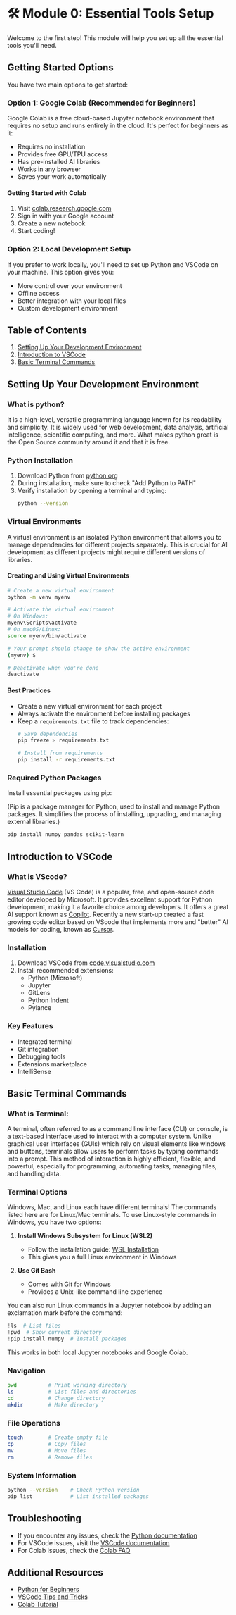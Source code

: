 # 🛠️ Module 0: Essential Tools Setup

Welcome to the first step! This module will help you set up all the essential tools you'll need.

## Getting Started Options

You have two main options to get started:

### Option 1: Google Colab (Recommended for Beginners)
Google Colab is a free cloud-based Jupyter notebook environment that requires no setup and runs entirely in the cloud. It's perfect for beginners as it:
- Requires no installation
- Provides free GPU/TPU access
- Has pre-installed AI libraries
- Works in any browser
- Saves your work automatically

#### Getting Started with Colab
1. Visit [colab.research.google.com](https://colab.research.google.com)
2. Sign in with your Google account
3. Create a new notebook
4. Start coding!

### Option 2: Local Development Setup
If you prefer to work locally, you'll need to set up Python and VSCode on your machine. This option gives you:
- More control over your environment
- Offline access
- Better integration with your local files
- Custom development environment

## Table of Contents
1. [Setting Up Your Development Environment](#setting-up-your-development-environment)
2. [Introduction to VSCode](#introduction-to-vscode)
3. [Basic Terminal Commands](#basic-terminal-commands)

## Setting Up Your Development Environment
### What is python? 
It is a high-level, versatile programming language known for its readability and simplicity. It is widely used for web development, data analysis, artificial intelligence, scientific computing, and more. What makes python great is the Open Source community around it and that it is free.

### Python Installation
1. Download Python from [python.org](https://www.python.org/downloads/)
2. During installation, make sure to check "Add Python to PATH"
3. Verify installation by opening a terminal and typing:
   ```bash
   python --version
   ```

### Virtual Environments
A virtual environment is an isolated Python environment that allows you to manage dependencies for different projects separately. This is crucial for AI development as different projects might require different versions of libraries.

#### Creating and Using Virtual Environments
```bash
# Create a new virtual environment
python -m venv myenv

# Activate the virtual environment
# On Windows:
myenv\Scripts\activate
# On macOS/Linux:
source myenv/bin/activate

# Your prompt should change to show the active environment
(myenv) $

# Deactivate when you're done
deactivate
```

#### Best Practices
- Create a new virtual environment for each project
- Always activate the environment before installing packages
- Keep a `requirements.txt` file to track dependencies:
  ```bash
  # Save dependencies
  pip freeze > requirements.txt
  
  # Install from requirements
  pip install -r requirements.txt
  ```

### Required Python Packages
Install essential packages using pip:

(Pip is a package manager for Python, used to install and manage Python packages. It simplifies the process of installing, upgrading, and managing external libraries.)

```bash
pip install numpy pandas scikit-learn
```

## Introduction to VSCode

### What is VScode?
[Visual Studio Code](https://code.visualstudio.com/) (VS Code) is a popular, free, and open-source code editor developed by Microsoft. It provides excellent support for Python development, making it a favorite choice among developers. It offers a great AI support known as [Copilot](https://code.visualstudio.com/docs/copilot/overview). Recently a new start-up created a fast growing code editor based on VScode that implements more and "better" AI models for coding, known as [Cursor](https://www.cursor.com/en).

### Installation
1. Download VSCode from [code.visualstudio.com](https://code.visualstudio.com/)
2. Install recommended extensions:
   - Python (Microsoft)
   - Jupyter
   - GitLens
   - Python Indent
   - Pylance

### Key Features
- Integrated terminal
- Git integration
- Debugging tools
- Extensions marketplace
- IntelliSense

## Basic Terminal Commands
### What is Terminal:
A terminal, often referred to as a command line interface (CLI) or console, is a text-based interface used to interact with a computer system. Unlike graphical user interfaces (GUIs) which rely on visual elements like windows and buttons, terminals allow users to perform tasks by typing commands into a prompt. This method of interaction is highly efficient, flexible, and powerful, especially for programming, automating tasks, managing files, and handling data.

### Terminal Options
Windows, Mac, and Linux each have different terminals! The commands listed here are for Linux/Mac terminals. To use Linux-style commands in Windows, you have two options:

1. **Install Windows Subsystem for Linux (WSL2)**
   - Follow the installation guide: [WSL Installation](https://learn.microsoft.com/en-us/windows/wsl/install)
   - This gives you a full Linux environment in Windows

2. **Use Git Bash**
   - Comes with Git for Windows
   - Provides a Unix-like command line experience

You can also run Linux commands in a Jupyter notebook by adding an exclamation mark before the command:
```python
!ls  # List files
!pwd  # Show current directory
!pip install numpy  # Install packages
```
This works in both local Jupyter notebooks and Google Colab.

### Navigation
```bash
pwd          # Print working directory
ls           # List files and directories
cd           # Change directory
mkdir        # Make directory
```

### File Operations
```bash
touch        # Create empty file
cp           # Copy files
mv           # Move files
rm           # Remove files
```

### System Information
```bash
python --version    # Check Python version
pip list            # List installed packages
```

## Troubleshooting
- If you encounter any issues, check the [Python documentation](https://docs.python.org/)
- For VSCode issues, visit the [VSCode documentation](https://code.visualstudio.com/docs)
- For Colab issues, check the [Colab FAQ](https://research.google.com/colaboratory/faq.html)

## Additional Resources
- [Python for Beginners](https://www.python.org/about/gettingstarted/)
- [VSCode Tips and Tricks](https://code.visualstudio.com/docs/getstarted/tips-and-tricks)
- [Colab Tutorial](https://colab.research.google.com/notebooks/intro.ipynb) 